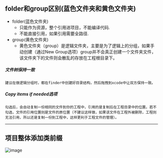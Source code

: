 ## folder和group区别(蓝色文件夹和黄色文件夹)
* folder(蓝色文件夹)
	* 只能作为资源，整个引用进项目，不能编译代码.
	* 不能直接引用，如果引用需要全路径.
* group(黄色文件夹)
	* 黄色文件夹（group）是逻辑文件夹，主要是为了逻辑上的分组，如果手动创建（通过New Group选项）group并不会真正创建一个文件夹文件，该文件夹下的文件则会散乱的存放在工程根目录下。
##### 文件树保持一致
	建议在做逻辑分组时，都在finder中创建好目录结构，然后拖拽到xcode中让双方保持一致。
##### Copy items if needed选项
	勾选后，会自动复制一份相同的文件到你的工程中，引用的是复制后在工程目录中的位置。若不勾选，文件的引用位置则是文件的原位置（不建议这样做，如果该文件在工程外被删除，工程则无法引用，所以还是复制一份到工程中，这样更利于工程文件的管理）。

***

## 项目整体添加类前缀
![image](https://github.com/LCJ-MinYa/javascript/IOS/img/class_prefix.png)<br />

